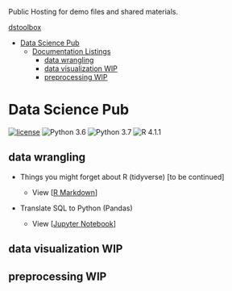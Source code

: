 Public Hosting for demo files and shared materials.

[dstoolbox](https://wq1701.github.io/dstoolbox/)

- [Data Science Pub](#ds-pub)
  - [Documentation Listings](#documentation-listings)
  	- [data wrangling](#data-wrangling)
  	- [data visualization WIP](#data-viz)
  	- [preprocessing WIP](#preproc)


# Data Science Pub

[![license](https://img.shields.io/github/license/mashape/apistatus.svg)](https://github.com/wq1701/dspub/blob/main/LICENSE)
![Python 3.6](https://img.shields.io/badge/python-3.6-blue.svg)
![Python 3.7](https://img.shields.io/badge/python-3.7-blue.svg)
![R 4.1.1](https://img.shields.io/badge/R-4.1.1-blue.svg)

## data wrangling

- Things you might forget about R (tidyverse) [to be continued]
	- View [[R Markdown](https://wq1701.github.io/dspub/data_wrangling/r_tidyverse/cheatsheet.html)]

- Translate SQL to Python (Pandas)
	- View [[Jupyter Notebook](https://nbviewer.org/github/wq1701/dspub/blob/main/data_wrangling/python/py2sql.ipynb)]

## data visualization WIP

## preprocessing WIP
